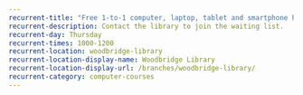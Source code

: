 ```yaml
---
recurrent-title: "Free 1-to-1 computer, laptop, tablet and smartphone help: book in advance"
recurrent-description: Contact the library to join the waiting list.
recurrent-day: Thursday
recurrent-times: 1000-1200
recurrent-location: woodbridge-library
recurrent-location-display-name: Woodbridge Library
recurrent-location-display-url: /branches/woodbridge-library/
recurrent-category: computer-courses
---
```

